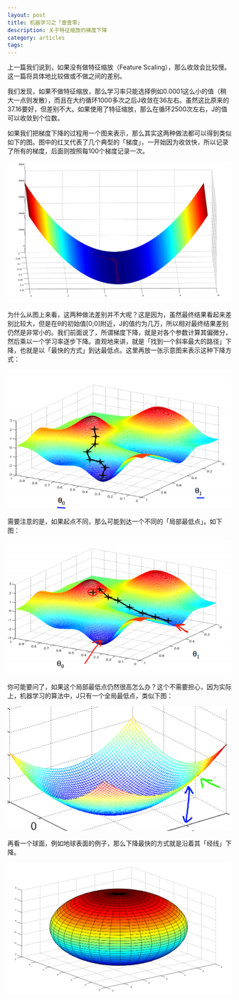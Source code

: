```yaml
---
layout: post
title: 机器学习之「壹壹零」
description: 关于特征缩放的梯度下降
category: articles
tags: 
---
```

上一篇我们说到，如果没有做特征缩放（Feature Scaling），那么收敛会比较慢。这一篇将具体地比较做或不做之间的差别。

我们发现，如果不做特征缩放，那么学习率只能选择例如0.0001这么小的值（稍大一点则发散），而且在大约循环1000多次之后J收敛在36左右。虽然这比原来的37.16要好，但差别不大。如果使用了特征缩放，那么在循环2500次左右，J的值可以收敛到个位数。

如果我们把梯度下降的过程用一个图来表示，那么其实这两种做法都可以得到类似如下的图。图中的红叉代表了几个典型的「梯度」，一开始因为收敛快，所以记录了所有的梯度，后面则按照每100个梯度记录一次。

![ml_gradientDescent3D.png](/images/ml_gradientDescent3D.png)

为什么从图上来看，这两种做法差别并不大呢？这是因为，虽然最终结果看起来差别比较大，但是在θ的初始值[0;0]附近，J的值约为几万，所以相对最终结果差别仍然是非常小的。我们前面说了，所谓梯度下降，就是对各个参数计算其偏微分，然后乘以一个学习率逐步下降。直观地来讲，就是「找到一个斜率最大的路径」下降，也就是以「最快的方式」到达最低点。这里再放一张示意图来表示这种下降方式：

![](/images/ml_gradientDescent3DSample1.png)

需要注意的是，如果起点不同，那么可能到达一个不同的「局部最低点」。如下图：

![](/images/ml_gradientDescent3DSample2.png)

你可能要问了，如果这个局部最低点仍然很高怎么办？这个不需要担心，因为实际上，机器学习的算法中，J只有一个全局最低点，类似下图：

![](/images/ml_gradientDescent3DGlobalMin.png)

再看一个球面，例如地球表面的例子，那么下降最快的方式就是沿着其「经线」下降。

![](/images/ml_gradientDescentSphere.png)
